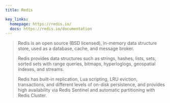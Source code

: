 ```yaml
---
title: Redis

key_links:
  homepage: https://redis.io/
  docs: https://redis.io/documentation
---
```


> Redis is an open source (BSD licensed), in-memory data structure store, used as a database, cache, and message broker. 
> 
> Redis provides data structures such as strings, hashes, lists, sets, sorted sets with range queries, bitmaps, hyperloglogs, geospatial indexes, and streams. 
> 
> Redis has built-in replication, Lua scripting, LRU eviction, transactions, and different levels of on-disk persistence, and provides high availability via Redis Sentinel and automatic partitioning with Redis Cluster.
